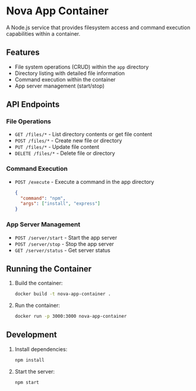 # Nova App Container

A Node.js service that provides filesystem access and command execution capabilities within a container.

## Features

- File system operations (CRUD) within the `app` directory
- Directory listing with detailed file information
- Command execution within the container
- App server management (start/stop)

## API Endpoints

### File Operations

- `GET /files/*` - List directory contents or get file content
- `POST /files/*` - Create new file or directory
- `PUT /files/*` - Update file content
- `DELETE /files/*` - Delete file or directory

### Command Execution

- `POST /execute` - Execute a command in the app directory
  ```json
  {
    "command": "npm",
    "args": ["install", "express"]
  }
  ```

### App Server Management

- `POST /server/start` - Start the app server
- `POST /server/stop` - Stop the app server
- `GET /server/status` - Get server status

## Running the Container

1. Build the container:
   ```bash
   docker build -t nova-app-container .
   ```

2. Run the container:
   ```bash
   docker run -p 3000:3000 nova-app-container
   ```

## Development

1. Install dependencies:
   ```bash
   npm install
   ```

2. Start the server:
   ```bash
   npm start
   ```
